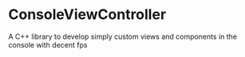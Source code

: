 # ConsoleViewController
A C++ library to develop simply custom views and components in the console with decent fps
